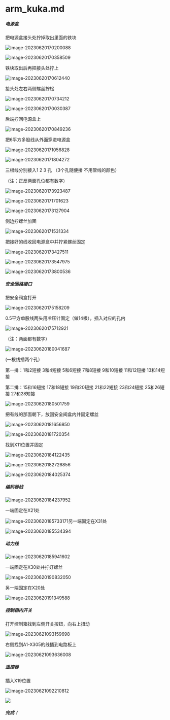 # arm_kuka.md

##### 电源盒

把电源盒接头处拧掉取出里面的铁块

![image-20230620170200088](assets/arm_kuka_img/image-20230620170200088.png)

![image-20230620170358509](assets/arm_kuka_img/image-20230620170358509.png)

铁块取出后再把接头处拧上

![image-20230620170612440](assets/arm_kuka_img/image-20230620170612440.png)

接头处左右两侧螺丝拧松

![image-20230620170734212](assets/arm_kuka_img/image-20230620170734212.png)

![image-20230620170030387](assets/arm_kuka_img/image-20230620170030387.png)



后端拧回电源盒上

![image-20230620170849236](assets/arm_kuka_img/image-20230620170849236.png)

把6平方多股线从外面穿进电源盒

![image-20230620171056828](assets/arm_kuka_img/image-20230620171056828.png)

![image-20230620171804272](assets/arm_kuka_img/image-20230620171804272.png)

三根线分别接入1 2 3 孔 （3个孔随便接 不用管线的颜色）

（注：正反两面孔位都有数字）

![image-20230620173923487](assets/arm_kuka_img/image-20230620173923487.png)

![image-20230620171701623](assets/arm_kuka_img/image-20230620171701623.png)

![image-20230620173127904](assets/arm_kuka_img/image-20230620173127904.png)

侧边拧螺丝加固

![image-20230620171531334](assets/arm_kuka_img/image-20230620171531334.png)

把接好的线收回电源盒中并拧紧螺丝固定

![image-20230620173427511](assets/arm_kuka_img/image-20230620173427511.png)

![image-20230620173547975](assets/arm_kuka_img/image-20230620173547975.png)

![image-20230620173800536](assets/arm_kuka_img/image-20230620173800536.png)

##### 安全回路接口

把安全阀盒打开

![image-20230620175158209](assets/arm_kuka_img/image-20230620175158209.png)

0.5平方单股线两头用冷压针固定（做14根），插入对应的孔内

![image-20230620175712921](assets/arm_kuka_img/image-20230620175712921.png)

（注：两面都有数字）

![image-20230620180041687](assets/arm_kuka_img/image-20230620180041687.png)

(一根线插两个孔）

第一排：1和2短接  3和4短接  5和6短接  7和8短接  9和10短接  11和12短接  13和14短接 

第二排：15和16短接  17和18短接  19和20短接  21和22短接  23和24短接  25和26短接 27和28短接

![image-20230620180501759](assets/arm_kuka_img/image-20230620180501759.png)

把有线的那面朝下，放回安全阀盒内并固定螺丝

![image-20230620181656850](assets/arm_kuka_img/image-20230620181656850.png)

![image-20230620181720354](assets/arm_kuka_img/image-20230620181720354.png)

找到X11位置并固定

![image-20230620184122435](assets/arm_kuka_img/image-20230620184122435.png)

![image-20230620182726856](assets/arm_kuka_img/image-20230620182726856.png)

![image-20230620184025374](assets/arm_kuka_img/image-20230620184025374.png)

##### 编码器线

![image-20230620184237952](assets/arm_kuka_img/image-20230620184237952.png)

一端固定在X21处

![image-20230620185733171](assets/arm_kuka_img/image-20230620185733171.png)另一端固定在X31处

![image-20230620185534394](assets/arm_kuka_img/image-20230620185534394.png)

##### 动力线

![image-20230620185941602](assets/arm_kuka_img/image-20230620185941602.png)

一端固定在X30处并拧好螺丝

![image-20230620190832050](assets/arm_kuka_img/image-20230620190832050.png)

另一端固定在X20处

![image-20230620191349588](assets/arm_kuka_img/image-20230620191349588.png)

##### 控制箱内开关

打开控制箱找到左侧开关按钮，向右上扭动

![image-20230621093159698](assets/arm_kuka_img/image-20230621093159698.png)

右侧找到A1-X305的线插到电路板上

![image-20230621093636008](assets/arm_kuka_img/image-20230621093636008.png)

##### 遥控器

插入X19位置

![image-20230621092210812](assets/arm_kuka_img/image-20230621092210812.png)

![](assets/arm_kuka_img/image-20230621094519097.png)



##### 完成！









